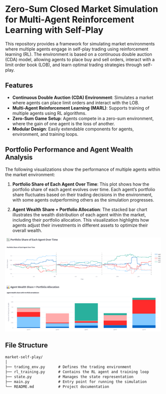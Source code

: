 # Zero-Sum Closed Market Simulation for Multi-Agent Reinforcement Learning with Self-Play

This repository provides a framework for simulating market environments where multiple agents engage in self-play trading using reinforcement learning (RL). The environment is based on a continuous double auction (CDA) model, allowing agents to place buy and sell orders, interact with a limit order book (LOB), and learn optimal trading strategies through self-play.

## Features

- **Continuous Double Auction (CDA) Environment**: Simulates a market where agents can place limit orders and interact with the LOB.
- **Multi-Agent Reinforcement Learning (MARL)**: Supports training of multiple agents using RL algorithms.
- **Zero-Sum Game Setup**: Agents compete in a zero-sum environment, where the gain of one agent is the loss of another.
- **Modular Design**: Easily extendable components for agents, environment, and training loops.

## Portfolio Performance and Agent Wealth Analysis

The following visualizations show the performance of multiple agents within the market environment:

1. **Portfolio Share of Each Agent Over Time**: This plot shows how the portfolio share of each agent evolves over time. Each agent’s portfolio share fluctuates based on their trading decisions in the environment, with some agents outperforming others as the simulation progresses.

2. **Agent Wealth Share + Portfolio Allocation**: The stacked bar chart illustrates the wealth distribution of each agent within the market, including their portfolio allocation. This visualization highlights how agents adjust their investments in different assets to optimize their overall wealth.

![Agent Portfolio and Wealth Share](compete_ss.png)

## File Structure

```plaintext
market-self-play/
│
├── trading_env.py      # Defines the trading environment
├── rl_training.py      # Contains the RL agent and training loop
├── state.py            # Manages the state representation
├── main.py             # Entry point for running the simulation
└── README.md           # Project documentation
